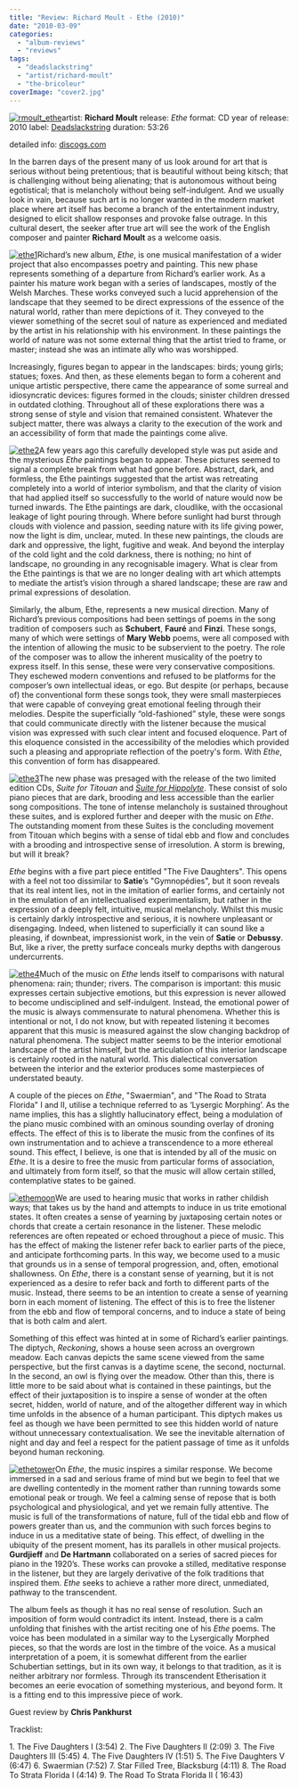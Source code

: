 ```yaml
---
title: "Review: Richard Moult - Ethe (2010)"
date: "2010-03-09"
categories: 
  - "album-reviews"
  - "reviews"
tags: 
  - "deadslackstring"
  - "artist/richard-moult"
  - "the-bricoleur"
coverImage: "cover2.jpg"
---
```


[![](images/cover2.jpg "rmoult_ethe")](http://www.eveningoflight.nl/wordpress/wp-content/uploads/2010/03/cover2.jpg)artist: **Richard Moult** release: _Ethe_ format: CD year of release: 2010 label: [Deadslackstring](http://www.deadslackstring.com/) duration: 53:26

detailed info: [discogs.com](http://www.discogs.com/Richard-Moult-Ethe/release/1859304)

In the barren days of the present many of us look around for art that is serious without being pretentious; that is beautiful without being kitsch; that is challenging without being alienating; that is autonomous without being egotistical; that is melancholy without being self-indulgent. And we usually look in vain, because such art is no longer wanted in the modern market place where art itself has become a branch of the entertainment industry, designed to elicit shallow responses and provoke false outrage. In this cultural desert, the seeker after true art will see the work of the English composer and painter **Richard Moult** as a welcome oasis.

[![](images/ethe1.jpg "ethe1")](http://www.eveningoflight.nl/wordpress/wp-content/uploads/2010/03/ethe1.jpg)Richard’s new album, _Ethe_, is one musical manifestation of a wider project that also encompasses poetry and painting. This new phase represents something of a departure from Richard’s earlier work. As a painter his mature work began with a series of landscapes, mostly of the Welsh Marches. These works conveyed such a lucid apprehension of the landscape that they seemed to be direct expressions of the essence of the natural world, rather than mere depictions of it. They conveyed to the viewer something of the secret soul of nature as experienced and mediated by the artist in his relationship with his environment. In these paintings the world of nature was not some external thing that the artist tried to frame, or master; instead she was an intimate ally who was worshipped.

Increasingly, figures began to appear in the landscapes: birds; young girls; statues; foxes. And then, as these elements began to form a coherent and unique artistic perspective, there came the appearance of some surreal and idiosyncratic devices: figures formed in the clouds; sinister children dressed in outdated clothing. Throughout all of these explorations there was a strong sense of style and vision that remained consistent. Whatever the subject matter, there was always a clarity to the execution of the work and an accessibility of form that made the paintings come alive.

[![](images/ethe2.jpg "ethe2")](http://www.eveningoflight.nl/wordpress/wp-content/uploads/2010/03/ethe2.jpg)A few years ago this carefully developed style was put aside and the mysterious _Ethe_ paintings began to appear. These pictures seemed to signal a complete break from what had gone before. Abstract, dark, and formless, the Ethe paintings suggested that the artist was retreating completely into a world of interior symbolism, and that the clarity of vision that had applied itself so successfully to the world of nature would now be turned inwards. The Ethe paintings are dark, cloudlike, with the occasional leakage of light pouring through. Where before sunlight had burst through clouds with violence and passion, seeding nature with its life giving power, now the light is dim, unclear, muted. In these new paintings, the clouds are dark and oppressive, the light, fugitive and weak. And beyond the interplay of the cold light and the cold darkness, there is nothing; no hint of landscape, no grounding in any recognisable imagery. What is clear from the Ethe paintings is that we are no longer dealing with art which attempts to mediate the artist’s vision through a shared landscape; these are raw and primal expressions of desolation.

Similarly, the album, Ethe, represents a new musical direction. Many of Richard’s previous compositions had been settings of poems in the song tradition of composers such as **Schubert**, **Fauré** and **Finzi**. These songs, many of which were settings of **Mary Webb** poems, were all composed with the intention of allowing the music to be subservient to the poetry. The role of the composer was to allow the inherent musicality of the poetry to express itself. In this sense, these were very conservative compositions. They eschewed modern conventions and refused to be platforms for the composer’s own intellectual ideas, or ego. But despite (or perhaps, because of) the conventional form these songs took, they were small masterpieces that were capable of conveying great emotional feeling through their melodies. Despite the superficially “old-fashioned” style, these were songs that could communicate directly with the listener because the musical vision was expressed with such clear intent and focused eloquence. Part of this eloquence consisted in the accessibility of the melodies which provided such a pleasing and appropriate reflection of the poetry's form. With _Ethe_, this convention of form has disappeared.

[![](images/ethe3.jpg "ethe3")](http://www.eveningoflight.nl/wordpress/wp-content/uploads/2010/03/ethe3.jpg)The new phase was presaged with the release of the two limited edition CDs, _Suite for Titouan_ and [_Suite for Hippolyte_](http://www.eveningoflight.nl/2009/06/01/eol01-richard-moult-suite-for-hippolyte/). These consist of solo piano pieces that are dark, brooding and less accessible than the earlier song compositions. The tone of intense melancholy is sustained throughout these suites, and is explored further and deeper with the music on _Ethe_. The outstanding moment from these Suites is the concluding movement from Titouan which begins with a sense of tidal ebb and flow and concludes with a brooding and introspective sense of irresolution. A storm is brewing, but will it break?

_Ethe_ begins with a five part piece entitled "The Five Daughters". This opens with a feel not too dissimilar to **Satie**’s "Gymnopédies", but it soon reveals that its real intent lies, not in the imitation of earlier forms, and certainly not in the emulation of an intellectualised experimentalism, but rather in the expression of a deeply felt, intuitive, musical melancholy. Whilst this music is certainly darkly introspective and serious, it is nowhere unpleasant or disengaging. Indeed, when listened to superficially it can sound like a pleasing, if downbeat, impressionist work, in the vein of **Satie** or **Debussy**. But, like a river, the pretty surface conceals murky depths with dangerous undercurrents.

[![](images/ethe4.jpg "ethe4")](http://www.eveningoflight.nl/wordpress/wp-content/uploads/2010/03/ethe4.jpg)Much of the music on _Ethe_ lends itself to comparisons with natural phenomena: rain; thunder; rivers. The comparison is important: this music expresses certain subjective emotions, but this expression is never allowed to become undisciplined and self-indulgent. Instead, the emotional power of the music is always commensurate to natural phenomena. Whether this is intentional or not, I do not know, but with repeated listening it becomes apparent that this music is measured against the slow changing backdrop of natural phenomena. The subject matter seems to be the interior emotional landscape of the artist himself, but the articulation of this interior landscape is certainly rooted in the natural world. This dialectical conversation between the interior and the exterior produces some masterpieces of understated beauty.

A couple of the pieces on _Ethe_, "Swaermian", and "The Road to Strata Florida" I and II, utilise a technique referred to as ‘Lysergic Morphing’. As the name implies, this has a slightly hallucinatory effect, being a modulation of the piano music combined with an ominous sounding overlay of droning effects. The effect of this is to liberate the music from the confines of its own instrumentation and to achieve a transcendence to a more ethereal sound. This effect, I believe, is one that is intended by all of the music on _Ethe_. It is a desire to free the music from particular forms of association, and ultimately from form itself, so that the music will allow certain stilled, contemplative states to be gained.

[![](images/ethe5.jpg "ethemoon")](http://www.eveningoflight.nl/wordpress/wp-content/uploads/2010/03/ethe5.jpg)We are used to hearing music that works in rather childish ways; that takes us by the hand and attempts to induce in us trite emotional states. It often creates a sense of yearning by juxtaposing certain notes or chords that create a certain resonance in the listener. These melodic references are often repeated or echoed throughout a piece of music. This has the effect of making the listener refer back to earlier parts of the piece, and anticipate forthcoming parts. In this way, we become used to a music that grounds us in a sense of temporal progression, and, often, emotional shallowness. On _Ethe_, there is a constant sense of yearning, but it is not experienced as a desire to refer back and forth to different parts of the music. Instead, there seems to be an intention to create a sense of yearning born in each moment of listening. The effect of this is to free the listener from the ebb and flow of temporal concerns, and to induce a state of being that is both calm and alert.

Something of this effect was hinted at in some of Richard’s earlier paintings. The diptych, _Reckoning_, shows a house seen across an overgrown meadow. Each canvas depicts the same scene viewed from the same perspective, but the first canvas is a daytime scene, the second, nocturnal. In the second, an owl is flying over the meadow. Other than this, there is little more to be said about what is contained in these paintings, but the effect of their juxtaposition is to inspire a sense of wonder at the often secret, hidden, world of nature, and of the altogether different way in which time unfolds in the absence of a human participant. This diptych makes us feel as though we have been permitted to see this hidden world of nature without unnecessary contextualisation. We see the inevitable alternation of night and day and feel a respect for the patient passage of time as it unfolds beyond human reckoning.

[![](images/ethetower-389x1024.jpg "ethetower")](http://www.eveningoflight.nl/wordpress/wp-content/uploads/2010/03/ethetower.jpg)On _Ethe_, the music inspires a similar response. We become immersed in a sad and serious frame of mind but we begin to feel that we are dwelling contentedly in the moment rather than running towards some emotional peak or trough. We feel a calming sense of repose that is both psychological and physiological, and yet we remain fully attentive. The music is full of the transformations of nature, full of the tidal ebb and flow of powers greater than us, and the communion with such forces begins to induce in us a meditative state of being. This effect, of dwelling in the ubiquity of the present moment, has its parallels in other musical projects. **Gurdjieff** and **De Hartmann** collaborated on a series of sacred pieces for piano in the 1920’s. These works can provoke a stilled, meditative response in the listener, but they are largely derivative of the folk traditions that inspired them. _Ethe_ seeks to achieve a rather more direct, unmediated, pathway to the transcendent.

The album feels as though it has no real sense of resolution. Such an imposition of form would contradict its intent. Instead, there is a calm unfolding that finishes with the artist reciting one of his _Ethe_ poems. The voice has been modulated in a similar way to the Lysergically Morphed pieces, so that the words are lost in the timbre of the voice. As a musical interpretation of a poem, it is somewhat different from the earlier Schubertian settings, but in its own way, it belongs to that tradition, as it is neither arbitrary nor formless. Through its transcendent Etherisation it becomes an eerie evocation of something mysterious, and beyond form. It is a fitting end to this impressive piece of work.

Guest review by **Chris Pankhurst**

Tracklist:

1\. The Five Daughters I (3:54) 2. The Five Daughters II (2:09) 3. The Five Daughters III (5:45) 4. The Five Daughters IV (1:51) 5. The Five Daughters V (6:47) 6. Swaermian (7:52) 7. Star Filled Tree, Blacksburg (4:11) 8. The Road To Strata Florida I (4:14) 9. The Road To Strata Florida II ( 16:43)
